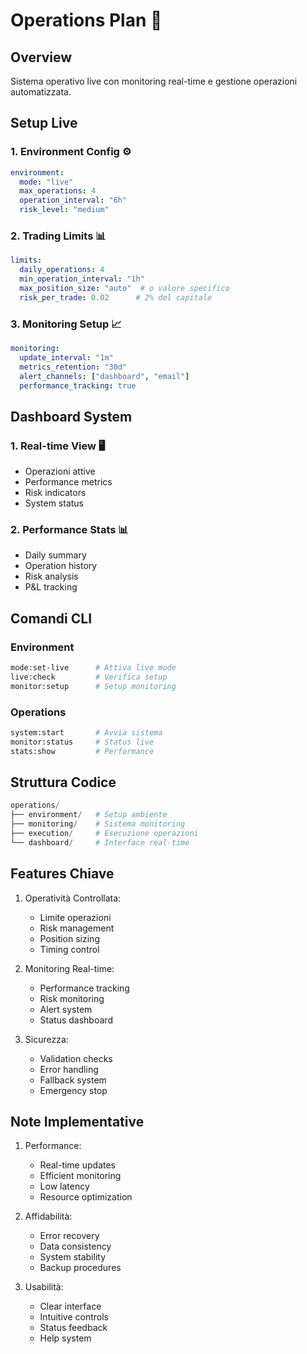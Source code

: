 # Operations Plan 🚀

## Overview

Sistema operativo live con monitoring real-time e gestione operazioni automatizzata.

## Setup Live

### 1. Environment Config ⚙️
```yaml
environment:
  mode: "live"
  max_operations: 4
  operation_interval: "6h"
  risk_level: "medium"
```

### 2. Trading Limits 📊
```yaml
limits:
  daily_operations: 4
  min_operation_interval: "1h"
  max_position_size: "auto"  # o valore specifico
  risk_per_trade: 0.02      # 2% del capitale
```

### 3. Monitoring Setup 📈
```yaml
monitoring:
  update_interval: "1m"
  metrics_retention: "30d"
  alert_channels: ["dashboard", "email"]
  performance_tracking: true
```

## Dashboard System

### 1. Real-time View 🖥️
- Operazioni attive
- Performance metrics
- Risk indicators
- System status

### 2. Performance Stats 📊
- Daily summary
- Operation history
- Risk analysis
- P&L tracking

## Comandi CLI

### Environment
```bash
mode:set-live      # Attiva live mode
live:check         # Verifica setup
monitor:setup      # Setup monitoring
```

### Operations
```bash
system:start       # Avvia sistema
monitor:status     # Status live
stats:show         # Performance
```

## Struttura Codice

```python
operations/
├── environment/   # Setup ambiente
├── monitoring/    # Sistema monitoring
├── execution/     # Esecuzione operazioni
└── dashboard/     # Interface real-time
```

## Features Chiave

1. Operatività Controllata:
   - Limite operazioni
   - Risk management
   - Position sizing
   - Timing control

2. Monitoring Real-time:
   - Performance tracking
   - Risk monitoring
   - Alert system
   - Status dashboard

3. Sicurezza:
   - Validation checks
   - Error handling
   - Fallback system
   - Emergency stop

## Note Implementative

1. Performance:
   - Real-time updates
   - Efficient monitoring
   - Low latency
   - Resource optimization

2. Affidabilità:
   - Error recovery
   - Data consistency
   - System stability
   - Backup procedures

3. Usabilità:
   - Clear interface
   - Intuitive controls
   - Status feedback
   - Help system

